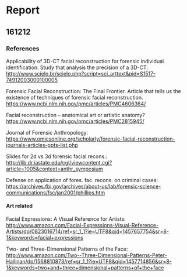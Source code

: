 # Report

## 161212

### References

Applicability of 3D-CT facial reconstruction for forensic individual identification. Study that analysis the precision of a 3D-CT: http://www.scielo.br/scielo.php?script=sci_arttext&pid=S1517-74912003000100005

Forensic Facial Reconstruction: The Final Frontier. Article that tells us the existence of techniques of forensic facial reconstruction. https://www.ncbi.nlm.nih.gov/pmc/articles/PMC4606364/

Facial reconstruction – anatomical art or artistic anatomy? https://www.ncbi.nlm.nih.gov/pmc/articles/PMC2815945/

Journal of Forensic Anthropology: https://www.omicsonline.org/scholarly/forensic-facial-reconstruction-journals-articles-ppts-list.php

Slides for 2d vs 3d forensic facial recons.: http://lib.dr.iastate.edu/cgi/viewcontent.cgi?article=1005&context=anthr_symposium

Defense on application of fores. fac. recons. on criminal cases: https://archives.fbi.gov/archives/about-us/lab/forensic-science-communications/fsc/jan2001/phillips.htm

#### Art related

Facial Expressions: A Visual Reference for Artists: http://www.amazon.com/Facial-Expressions-Visual-Reference-Artists/dp/0823016714/ref=sr_1_1?ie=UTF8&qid=1457657754&sr=8-1&keywords=facial+expressions

Two- and Three-Dimensional Patterns of the Face: http://www.amazon.com/Two--Three-Dimensional-Patterns-Peter-Hallinan/dp/1568810873/ref=sr_1_1?ie=UTF8&qid=1457714856&sr=8-1&keywords=two+and+three+dimensional+patterns+of+the+face
